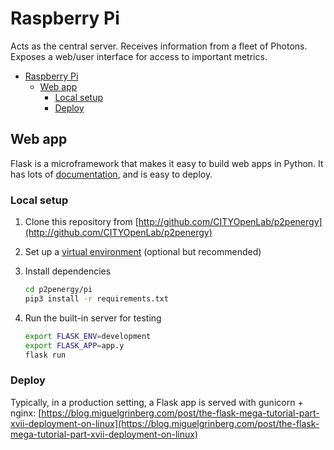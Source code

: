 # Raspberry Pi

Acts as the central server. Receives information from a fleet of Photons. Exposes a web/user interface for access to important metrics.

<!-- TOC -->

- [Raspberry Pi](#raspberry-pi)
    - [Web app](#web-app)
        - [Local setup](#local-setup)
        - [Deploy](#deploy)

<!-- /TOC -->

## Web app

Flask is a microframework that makes it easy to build web apps in Python. It has lots of [documentation](http://flask.pocoo.org/docs/1.0/), and is easy to deploy. 

### Local setup

1. Clone this repository from [http://github.com/CITYOpenLab/p2penergy](http://github.com/CITYOpenLab/p2penergy)
2. Set up a [virtual environment](https://wsvincent.com/install-python3-mac/) (optional but recommended)
3. Install dependencies

    ```bash
    cd p2penergy/pi
    pip3 install -r requirements.txt
    ```

4. Run the built-in server for testing 

    ```bash
    export FLASK_ENV=development
    export FLASK_APP=app.y
    flask run
    ```

### Deploy

Typically, in a production setting, a Flask app is served with gunicorn + nginx: [https://blog.miguelgrinberg.com/post/the-flask-mega-tutorial-part-xvii-deployment-on-linux](https://blog.miguelgrinberg.com/post/the-flask-mega-tutorial-part-xvii-deployment-on-linux)